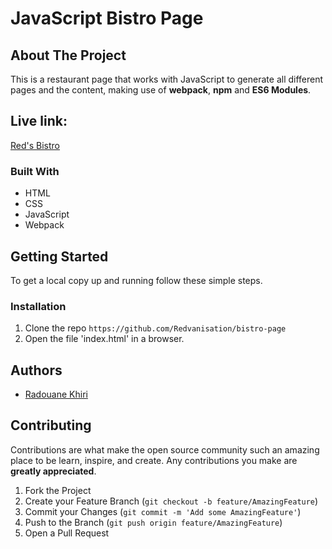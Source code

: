 # JavaScript Bistro Page

## About The Project

This is a restaurant page that works with JavaScript to generate all different pages and the content, making use of **webpack**, **npm** and **ES6 Modules**. 

## Live link:

[Red's Bistro](https://rawcdn.githack.com/Redvanisation/Bistro-page/feature/restaurant/dist/index.html)


### Built With

* HTML
* CSS
* JavaScript
* Webpack

## Getting Started

To get a local copy up and running follow these simple steps.


### Installation
 
1. Clone the repo
  `https://github.com/Redvanisation/bistro-page`
2. Open the file 'index.html' in a browser.

## Authors

* [Radouane Khiri](https://github.com/Redvanisation)


## Contributing

Contributions are what make the open source community such an amazing place to be learn, inspire, and create. Any contributions you make are **greatly appreciated**.

1. Fork the Project
2. Create your Feature Branch (`git checkout -b feature/AmazingFeature`)
3. Commit your Changes (`git commit -m 'Add some AmazingFeature'`)
4. Push to the Branch (`git push origin feature/AmazingFeature`)
5. Open a Pull Request